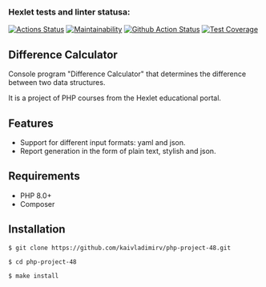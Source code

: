 ### Hexlet tests and linter statusa:
[![Actions Status](https://github.com/mom4uk/php-project-48/actions/workflows/hexlet-check.yml/badge.svg)](https://github.com/mom4uk/php-project-48/actions)
[![Maintainability](https://api.codeclimate.com/v1/badges/887ca1f56e5d2ad12124/maintainability)](https://codeclimate.com/github/mom4uk/php-project-48/maintainability)
[![Github Action Status](https://github.com/mom4uk/php-project-48/actions/workflows/github-actions.yaml/badge.svg)](https://github.com/mom4uk/php-project-48/actions)
[![Test Coverage](https://api.codeclimate.com/v1/badges/887ca1f56e5d2ad12124/test_coverage)](https://codeclimate.com/github/mom4uk/php-project-48/test_coverage)

## Difference Calculator

Console program "Difference Calculator" that determines the difference between two data structures.

It is a project of PHP courses from the Hexlet educational portal.

## Features 
- Support for different input formats: yaml and json.
- Report generation in the form of plain text, stylish and json.

## Requirements

- PHP 8.0+
- Composer

## Installation

```
$ git clone https://github.com/kaivladimirv/php-project-48.git

$ cd php-project-48

$ make install
```